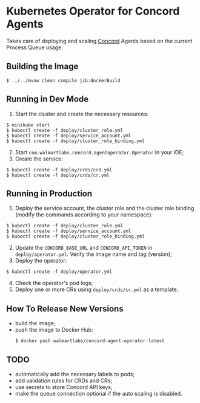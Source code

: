 # Kubernetes Operator for Concord Agents

Takes care of deploying and scaling [Concord](https://concord.walmartlabs.com)
Agents based on the current Process Queue usage. 

## Building the Image

```
$ ../../mvnw clean compile jib:dockerBuild
```

## Running in Dev Mode

1. Start the cluster and create the necessary resources:
  ```
  $ minikube start
  $ kubectl create -f deploy/cluster_role.yml
  $ kubectl create -f deploy/service_account.yml
  $ kubectl create -f deploy/cluster_role_binding.yml
  ```
2. Start `com.walmartlabs.concord.agentoperator.Operator` in your IDE;
3. Create the service:
  ```
  $ kubectl create -f deploy/crds/crd.yml
  $ kubectl create -f deploy/crds/cr.yml
  ```

## Running in Production

1. Deploy the service account, the cluster role and the cluster role binding
(modify the commands according to your namespace):
  ```
  $ kubectl create -f deploy/cluster_role.yml
  $ kubectl create -f deploy/service_account.yml
  $ kubectl create -f deploy/cluster_role_binding.yml
  ```
2. Update the `CONCORD_BASE_URL` and `CONCORD_API_TOKEN` in `deploy/operator.yml`.
   Verify the image name and tag (version);
3. Deploy the operator:
  ```
  $ kubectl create -f deploy/operator.yml
  ```
4. Check the operator's pod logs;
5. Deploy one or more CRs using `deploy/crds/cr.yml` as a template.

## How To Release New Versions

- build the image;
- push the image to Docker Hub:
  ```
  $ docker push walmartlabs/concord-agent-operator:latest
  ```

## TODO

- automatically add the necessary labels to pods;
- add validation rules for CRDs and CRs;
- use secrets to store Concord API keys;
- make the queue connection optional if the auto scaling is disabled.
